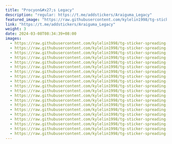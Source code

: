 ```yaml
---
title: "Procyon&#x27;s Legacy"
description: "regular: https://t.me/addstickers/Araiguma_Legacy"
featured_image: "https://raw.githubusercontent.com/kylelin1998/tg-sticker-spreading-worldwide-images/main/img/642dd9a8-bb7e-46f5-b42b-0d1e27759673.jpg"
link: "https://t.me/addstickers/Araiguma_Legacy"
weight: 3
date: 2024-03-08T08:34:39+08:00
images:
  - https://raw.githubusercontent.com/kylelin1998/tg-sticker-spreading-worldwide-images/main/img/642dd9a8-bb7e-46f5-b42b-0d1e27759673.jpg
  - https://raw.githubusercontent.com/kylelin1998/tg-sticker-spreading-worldwide-images/main/img/8b6f5895-a026-46f6-b96d-b367c85aa806.jpg
  - https://raw.githubusercontent.com/kylelin1998/tg-sticker-spreading-worldwide-images/main/img/6652e68b-92b4-46e1-8f19-c1da20b760e3.jpg
  - https://raw.githubusercontent.com/kylelin1998/tg-sticker-spreading-worldwide-images/main/img/fa84cd56-9ac3-4e37-8a9d-ddefe5927091.jpg
  - https://raw.githubusercontent.com/kylelin1998/tg-sticker-spreading-worldwide-images/main/img/0fe14303-051f-4221-aedc-ea0e9e747f5f.jpg
  - https://raw.githubusercontent.com/kylelin1998/tg-sticker-spreading-worldwide-images/main/img/b5bfac99-d4e3-48d3-a8f9-79bb13305832.jpg
  - https://raw.githubusercontent.com/kylelin1998/tg-sticker-spreading-worldwide-images/main/img/ac3f189a-5476-4912-bdd4-75bf06886637.jpg
  - https://raw.githubusercontent.com/kylelin1998/tg-sticker-spreading-worldwide-images/main/img/ccc21f81-b45d-4e84-b9cf-2b06cef2ec5d.jpg
  - https://raw.githubusercontent.com/kylelin1998/tg-sticker-spreading-worldwide-images/main/img/2959ab41-6e11-446b-9647-cb15490f6e9c.jpg
  - https://raw.githubusercontent.com/kylelin1998/tg-sticker-spreading-worldwide-images/main/img/07dafe4b-967c-4e97-a52e-54811cb3114f.jpg
  - https://raw.githubusercontent.com/kylelin1998/tg-sticker-spreading-worldwide-images/main/img/67400d62-bb40-4f1f-abfc-9f7f0ac29628.jpg
  - https://raw.githubusercontent.com/kylelin1998/tg-sticker-spreading-worldwide-images/main/img/0a47e488-77b8-40b8-97ff-be6cca78af6e.jpg
  - https://raw.githubusercontent.com/kylelin1998/tg-sticker-spreading-worldwide-images/main/img/447647f6-3ca2-48a3-b396-c44f90301eb8.jpg
  - https://raw.githubusercontent.com/kylelin1998/tg-sticker-spreading-worldwide-images/main/img/42eff90a-d43a-40f6-90ee-33177a50c0d2.jpg
  - https://raw.githubusercontent.com/kylelin1998/tg-sticker-spreading-worldwide-images/main/img/1f3d22c5-f2b4-4b9b-94f6-524e342514b2.jpg
  - https://raw.githubusercontent.com/kylelin1998/tg-sticker-spreading-worldwide-images/main/img/facffb6f-1678-4ee8-84fc-a970823f77c8.jpg
  - https://raw.githubusercontent.com/kylelin1998/tg-sticker-spreading-worldwide-images/main/img/5c55f579-e5b4-451e-95f4-d93d1d44c0a5.jpg
  - https://raw.githubusercontent.com/kylelin1998/tg-sticker-spreading-worldwide-images/main/img/5735534b-5a88-4241-878d-beb137fc32fb.jpg
  - https://raw.githubusercontent.com/kylelin1998/tg-sticker-spreading-worldwide-images/main/img/0f98e0d2-e06e-4739-9aa2-5b3dd1915496.jpg
  - https://raw.githubusercontent.com/kylelin1998/tg-sticker-spreading-worldwide-images/main/img/a35fe63e-569f-4dd1-ae8f-71efff29ac3f.jpg
---
```

